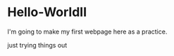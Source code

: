 # Hello-WorldII
I'm going to make my first webpage here as a practice. 
<p>just trying things out</p>
